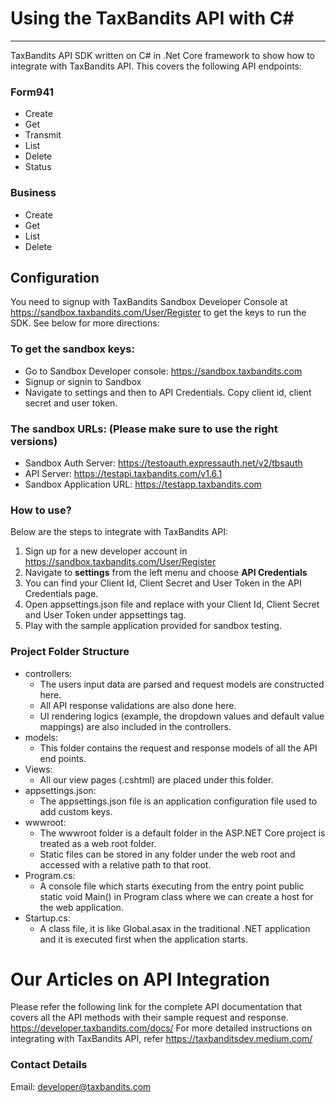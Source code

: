 # Using the TaxBandits API with C#
***
TaxBandits API SDK written on C# in .Net Core framework to show how to integrate with TaxBandits API. This covers the following API endpoints:
### Form941
- Create 
- Get 
- Transmit
- List
- Delete
- Status
### Business
- Create 
- Get
- List
- Delete
## Configuration
 You need to signup with TaxBandits Sandbox Developer Console at https://sandbox.taxbandits.com/User/Register to get the keys to run
the SDK. See below for more directions:
### To get the sandbox keys:
- Go to Sandbox Developer console: https://sandbox.taxbandits.com
- Signup or signin to Sandbox 
- Navigate to settings and then to API Credentials. Copy client id, client secret and user token. 
### The sandbox URLs: (Please make sure to use the right versions)
- Sandbox Auth Server: https://testoauth.expressauth.net/v2/tbsauth 
- API Server: https://testapi.taxbandits.com/v1.6.1 
- Sandbox Application URL: https://testapp.taxbandits.com 
### How to use?
Below are the steps to integrate with TaxBandits API:
1. Sign up for a new developer account in https://sandbox.taxbandits.com/User/Register
2. Navigate to **settings** from the left menu and choose **API Credentials**
3. You can find your Client Id, Client Secret and User Token in the API Credentials page.
4. Open appsettings.json file and replace with your Client Id, Client Secret and User Token under appsettings tag.
5. Play with the sample application provided for sandbox testing.
### Project Folder Structure
* controllers:
    - The users input data are parsed and request models are constructed here.
    - All API response validations are also done here.
    - UI rendering logics (example, the dropdown values and default value mappings) are also included in the controllers.   
* models:
    - This folder contains the request and response models of all the API end points.
* Views:
    - All our view pages (.cshtml) are placed under this folder. 
* appsettings.json:
    - The appsettings.json file is an application configuration file used to add custom keys.
* wwwroot:
    - The wwwroot folder is a default folder in the ASP.NET Core project is treated as a web root folder. 
    - Static files can be stored in any folder under the web root and accessed  with a relative path to that root.
* Program.cs:
    - A console file which starts executing from the entry point public static void Main() in Program class where we can create a host for the web application.
* Startup.cs:
    - A class file, it is like Global.asax in the traditional .NET application and it is executed first when the application starts.
# Our Articles on API Integration
 Please refer the following link for the complete API documentation that covers all the API methods with their sample request and response.
 https://developer.taxbandits.com/docs/
For more detailed instructions on integrating with TaxBandits API, refer https://taxbanditsdev.medium.com/
### Contact Details
   Email: developer@taxbandits.com  